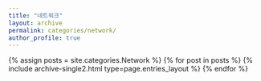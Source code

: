 ```yaml
---
title: "네트워크"
layout: archive
permalink: categories/network/
author_profile: true
---
```


{% assign posts = site.categories.Network %}
{% for post in posts %} {% include archive-single2.html type=page.entries_layout %} {% endfor %}